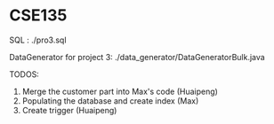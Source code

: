 CSE135
======
SQL :  ./pro3.sql

DataGenerator for project 3: ./data_generator/DataGeneratorBulk.java

TODOS:

1) Merge the customer part into Max's code (Huaipeng)
2) Populating the database and create index (Max)
3) Create trigger (Huaipeng)
